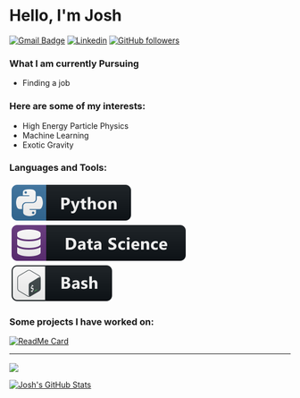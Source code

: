 # Hello, I'm Josh

[![Gmail Badge](https://img.shields.io/badge/-apanavicius.josh146@gmail.com-c14438?style=flat-square&logo=Gmail&logoColor=white&link=mailto:apanavicius.josh146@gmail.com)](mailto:apanavicius.josh146@gmail.com)
[![Linkedin](https://img.shields.io/badge/-LinkedIn-222222?style=flat-square&logo=Linkedin&logoColor=white&link=https://www.linkedin.com/in/joshua-apanavicius/)](https://www.linkedin.com/in/joshua-apanavicius/)
[![GitHub followers](https://img.shields.io/github/followers/japanavi.svg?style=social&label=Follow)](https://github.com/japanavi?tab=followers)

### What I am currently Pursuing
- Finding a job

### Here are some of my interests:
- High Energy Particle Physics
- Machine Learning
- Exotic Gravity

### Languages and Tools:

<p align="left">
 <img src="https://raw.githubusercontent.com/8bithemant/8bithemant/master/svg/dev/languages/python.svg" alt="Twitter" style="vertical-align:top; margin:4px"><img src="https://raw.githubusercontent.com/8bithemant/8bithemant/master/svg/dev/misc/datascience.svg" alt="Twitter" style="vertical-align:top; margin:4px"><img src="https://raw.githubusercontent.com/8bithemant/8bithemant/master/svg/dev/tools/bash.svg" alt="Twitter" style="vertical-align:top; margin:4px"><img>
</p>

### Some projects I have worked on:

[![ReadMe Card](https://github-readme-stats.vercel.app/api/pin/?username=japanavi&repo=morse_vqe&title_color=fff&icon_color=79ff97&text_color=9f9f9f&bg_color=151515)](https://github.com/japanavi/morse_vqe)

*****

<a href="https://github.com/japanavi">
  <img align="center" src="https://github-readme-stats.vercel.app/api/top-langs/?username=japanavi&title_color=fff&icon_color=79ff97&text_color=9f9f9f&bg_color=151515" />
</a>

[![Josh's GitHub Stats](https://github-readme-stats.vercel.app/api?username=japanavi&show_icons=true&title_color=fff&icon_color=79ff97&text_color=9f9f9f&bg_color=151515)](https://github.com/anuraghazra/github-readme-stats)
